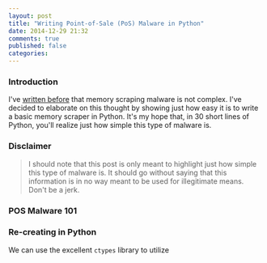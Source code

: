 ```yaml
---
layout: post
title: "Writing Point-of-Sale (PoS) Malware in Python"
date: 2014-12-29 21:32
comments: true
published: false
categories:
---
```

### Introduction
I've [written before]({{root_url}}/blog/2014/12/28/what-infosec-learned-in-2014/) that memory scraping malware is not complex. I've decided to elaborate on this thought by showing just how easy it is to write a basic memory scraper in Python. It's my hope that, in 30 short lines of Python, you'll realize just how simple this type of malware is.

### Disclaimer
> I should note that this post is only meant to highlight just how simple this type of malware is. It should go without saying that this information is in no way meant to be used for illegitimate means. Don't be a jerk.

### POS Malware 101

### Re-creating in Python

We can use the excellent ```ctypes``` library to utilize
